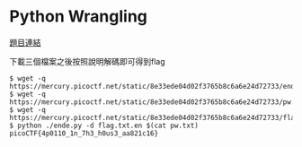 # Python Wrangling

[題目連結](https://play.picoctf.org/practice/challenge/166)

下載三個檔案之後按照說明解碼即可得到flag

```console
$ wget -q https://mercury.picoctf.net/static/8e33ede04d02f3765b8c6a6e24d72733/ende.key
$ wget -q https://mercury.picoctf.net/static/8e33ede04d02f3765b8c6a6e24d72733/pw.txt
$ wget -q https://mercury.picoctf.net/static/8e33ede04d02f3765b8c6a6e24d72733/flag.txt.en
$ python ./ende.py -d flag.txt.en $(cat pw.txt)
picoCTF{4p0110_1n_7h3_h0us3_aa821c16}
```
